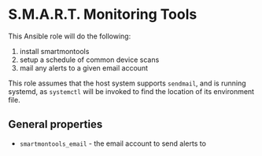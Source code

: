# S.M.A.R.T. Monitoring Tools

This Ansible role will do the following:
1. install smartmontools
2. setup a schedule of common device scans
3. mail any alerts to a given email account

This role assumes that the host system supports `sendmail`, and is running systemd, as `systemctl` will be invoked to find the location of its environment file.

## General properties
- `smartmontools_email` - the email account to send alerts to
